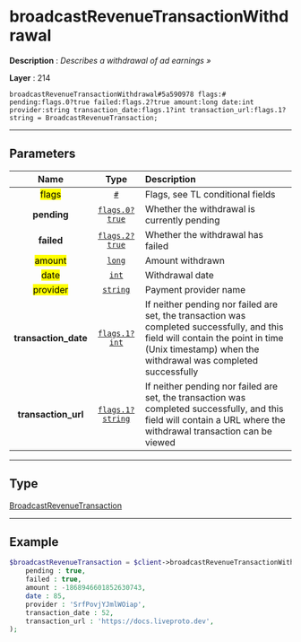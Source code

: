 # broadcastRevenueTransactionWithdrawal

**Description** : *Describes a withdrawal of ad earnings &raquo;*

**Layer** : 214

```tl
broadcastRevenueTransactionWithdrawal#5a590978 flags:# pending:flags.0?true failed:flags.2?true amount:long date:int provider:string transaction_date:flags.1?int transaction_url:flags.1?string = BroadcastRevenueTransaction;
```

---

## Parameters

| Name | Type | Description |
| :---: | :---: | :--- |
| <mark>flags</mark> | [`#`](type/#) | Flags, see TL conditional fields |
| **pending** | [`flags.0?true`](type/true) | Whether the withdrawal is currently pending |
| **failed** | [`flags.2?true`](type/true) | Whether the withdrawal has failed |
| <mark>amount</mark> | [`long`](type/long) | Amount withdrawn |
| <mark>date</mark> | [`int`](type/int) | Withdrawal date |
| <mark>provider</mark> | [`string`](type/string) | Payment provider name |
| **transaction_date** | [`flags.1?int`](type/int) | If neither pending nor failed are set, the transaction was completed successfully, and this field will contain the point in time (Unix timestamp) when the withdrawal was completed successfully |
| **transaction_url** | [`flags.1?string`](type/string) | If neither pending nor failed are set, the transaction was completed successfully, and this field will contain a URL where the withdrawal transaction can be viewed |

---

## Type

[BroadcastRevenueTransaction](type/BroadcastRevenueTransaction)

---

## Example

```php
$broadcastRevenueTransaction = $client->broadcastRevenueTransactionWithdrawal(
	pending : true,
	failed : true,
	amount : -1868946601852630743,
	date : 85,
	provider : 'SrfPovjYJmlWOiap',
	transaction_date : 52,
	transaction_url : 'https://docs.liveproto.dev',
);
```